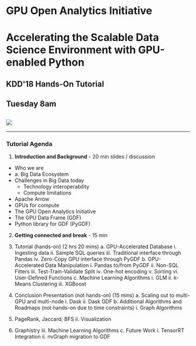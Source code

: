 # GPU Open Analytics Initiative
# Accelerating the Scalable Data Science Environment with GPU-enabled Python

## KDD'18 Hands-On Tutorial
## Tuesday 8am

## ![](https://nvidianews.nvidia.com/media/sites/219/images/logo.png)

***
### Tutorial Agenda

1. **Introduction and Background**  - 20 min  slides / discussion

- Who we are 
- a. Big Data Ecosystem
- Challenges in Big Data today
  - Technology interoperability 
  - Compute limitations
- Apache Arrow
- GPUs for compute
- The GPU Open Analytics Initiative
- The GPU Data Frame (GDF)
- Python library for GDF (PyGDF)



2. **Getting connected and break** - 15 min






1. Tutorial (hands-on) (2 hrs 20 mins)
  a. GPU-Accelerated Database
  i. Ingesting data
  ii. Sample SQL queries
  iii. Traditional interface through Pandas
  iv. Zero-Copy GPU interface through PyGDF
  b. GPU-Accelerated Data Manipulation
  i. Pandas to/from PyGDF
  ii. Non-SQL Filters
  iii. Test-Train-Validate Split
  iv. One-hot encoding
  v. Sorting
  vi. User-Defined Functions
  c. Machine Learning Algorithms
  i. GLM
  ii. k-Means Clustering
  iii. XGBoost
2. Conclusion Presentation (not hands-on) (15 mins)
  a. Scaling out to multi-GPU and multi-node
  i. Dask
  ii. Dask GDF
  b. Additional Algorithms and Roadmaps (not hands-on due to time constraints)
  i. Graph Algorithms
3. PageRank, Jaccard, BFS
  ii. Visualization
4. Graphistry
  iii. Machine Learning Algorithms
  c. Future Work
  i. TensorRT Integration
  ii. nvGraph migration to GDF